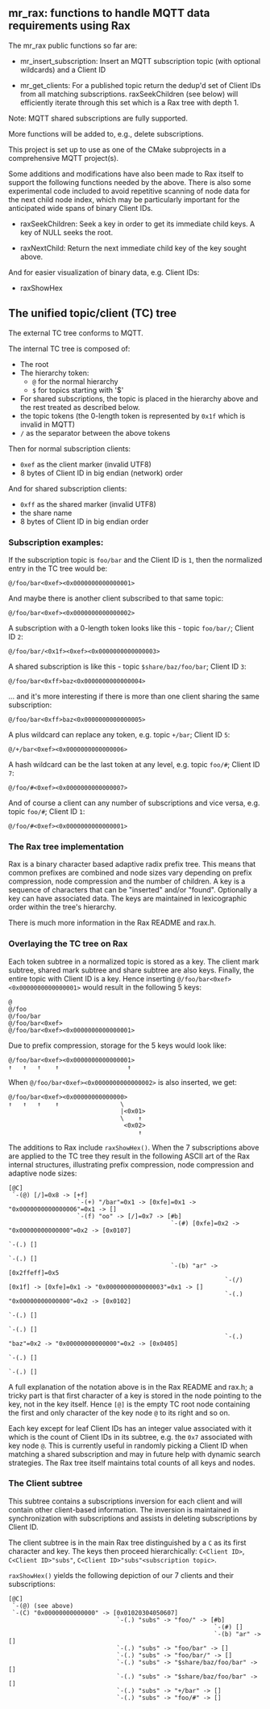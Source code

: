 ## mr_rax: functions to handle MQTT data requirements using Rax

The mr_rax public functions so far are:

- mr_insert_subscription: Insert an MQTT subscription topic (with optional wildcards) and a Client ID

- mr_get_clients: For a published topic return the dedup'd set of Client IDs from all matching subscriptions. raxSeekChildren (see below) will efficiently iterate through this set which is a Rax tree with depth 1.

Note: MQTT shared subscriptions are fully supported.

More functions will be added to, e.g., delete subscriptions.

This project is set up to use as one of the CMake subprojects in a comprehensive MQTT project(s).

Some additions and modifications have also been made to Rax itself to support the following functions needed by the above. There is also some experimental code included to avoid repetitive scanning of node data for the next child node index, which may be particularly important for the anticipated wide spans of binary Client IDs.

- raxSeekChildren: Seek a key in order to get its immediate child keys. A key of NULL seeks the root.

- raxNextChild: Return the next immediate child key of the key sought above.

And for easier visualization of binary data, e.g. Client IDs:

- raxShowHex

## The unified topic/client (TC) tree

The external TC tree conforms to MQTT.

The internal TC tree is composed of:

- The root
- The hierarchy token:
    - ``@`` for the normal hierarchy
    - ``$`` for topics starting with '\$'
- For shared subscriptions, the topic is placed in the hierarchy above and the rest treated as described below.
- the topic tokens (the 0-length token is represented by ``0x1f`` which is invalid in MQTT)
- ``/`` as the separator between the above tokens

Then for normal subscription clients:
- ``0xef`` as the client marker (invalid UTF8)
- 8 bytes of Client ID in big endian (network) order

And for shared subscription clients:
- ``0xff`` as the shared marker (invalid UTF8)
- the share name
- 8 bytes of Client ID in big endian order

### Subscription examples:

If the subscription topic is ``foo/bar`` and the Client ID is ``1``, then the normalized entry in the TC tree would be:

``@/foo/bar<0xef><0x0000000000000001>``

And maybe there is another client subscribed to that same topic:

``@/foo/bar<0xef><0x0000000000000002>``

A subscription with a 0-length token looks like this - topic ``foo/bar/``; Client ID ``2``:

``@/foo/bar/<0x1f><0xef><0x0000000000000003>``

A shared subscription is like this - topic ``$share/baz/foo/bar``; Client ID ``3``:

``@/foo/bar<0xff>baz<0x0000000000000004>``

... and it's more interesting if there is more than one client sharing the same subscription:

``@/foo/bar<0xff>baz<0x0000000000000005>``

A plus wildcard can replace any token, e.g. topic ``+/bar``; Client ID ``5``:

``@/+/bar<0xef><0x0000000000000006>``

A hash wildcard can be the last token at any level, e.g. topic ``foo/#``; Client ID ``7``:

``@/foo/#<0xef><0x0000000000000007>``

And of course a client can any number of subscriptions and vice versa, e.g. topic ``foo/#``; Client ID ``1``:

``@/foo/#<0xef><0x0000000000000001>``

### The Rax tree implementation

Rax is a binary character based adaptive radix prefix tree. This means that common prefixes are combined and node sizes vary depending on prefix compression, node compression and the number of children. A key is a sequence of characters that can be "inserted" and/or "found". Optionally a key can have associated data. The keys are maintained in lexicographic order within the tree's hierarchy.

There is much more information in the Rax README and rax.h.

### Overlaying the TC tree on Rax

Each token subtree in a normalized topic is stored as a key. The client mark subtree, shared mark subtree and share subtree are also keys. Finally, the entire topic with Client ID is a key. Hence inserting ``@/foo/bar<0xef><0x0000000000000001>`` would result in the following 5 keys:
```
@
@/foo
@/foo/bar
@/foo/bar<0xef>
@/foo/bar<0xef><0x0000000000000001>
```
Due to prefix compression, storage for the 5 keys would look like:
```
@/foo/bar<0xef><0x0000000000000001>
↑   ↑   ↑    ↑                   ↑
```

When ``@/foo/bar<0xef><0x0000000000000002>`` is also inserted, we get:
```
@/foo/bar<0xef><0x00000000000000>
↑   ↑   ↑    ↑                 \
                               |<0x01>
                               \    ↑
                                <0x02>
                                    ↑
```

The additions to Rax include ``raxShowHex()``. When the 7 subscriptions above are applied to the TC tree they result in the following ASCII art of the Rax internal structures, illustrating prefix compression, node compression and adaptive node sizes:
```
[@C]
 `-(@) [/]=0x8 -> [+f]
                   `-(+) "/bar"=0x1 -> [0xfe]=0x1 -> "0x0000000000000006"=0x1 -> []
                   `-(f) "oo" -> [/]=0x7 -> [#b]
                                             `-(#) [0xfe]=0x2 -> "0x00000000000000"=0x2 -> [0x0107]
                                                                                            `-(.) []
                                                                                            `-(.) []
                                             `-(b) "ar" -> [0x2ffeff]=0x5
                                                            `-(/) [0x1f] -> [0xfe]=0x1 -> "0x0000000000000003"=0x1 -> []
                                                            `-(.) "0x00000000000000"=0x2 -> [0x0102]
                                                                                             `-(.) []
                                                                                             `-(.) []
                                                            `-(.) "baz"=0x2 -> "0x00000000000000"=0x2 -> [0x0405]
                                                                                                          `-(.) []
                                                                                                          `-(.) []
```
A full explanation of the notation above is in the Rax README and rax.h; a tricky part is that first character of a key is stored in the node pointing to the key, not in the key itself. Hence ``[@]`` is the empty TC root node containing the first and only character of the key node ``@`` to its right and so on.

Each key except for leaf Client IDs has an integer value associated with it which is the count of Client IDs in its subtree, e.g. the ``0x7`` associated with key node ``@``. This is currently useful in randomly picking a Client ID when matching a shared subscription and may in future help with dynamic search strategies. The Rax tree itself maintains total counts of all keys and nodes.

### The Client subtree

This subtree contains a subscriptions inversion for each client and will contain other client-based information. The inversion is maintained in synchronization with subscriptions and assists in deleting subscriptions by Client ID.

The client subtree is in the main Rax tree distinguished by a ``C`` as its first character and key. The keys then proceed hierarchically: ``C<Client ID>``, ``C<Client ID>"subs"``,  ``C<Client ID>"subs"<subscription topic>``.

``raxShowHex()`` yields the following depiction of our 7 clients and their subscriptions:

```
[@C]
 `-(@) (see above)
 `-(C) "0x00000000000000" -> [0x01020304050607]
                              `-(.) "subs" -> "foo/" -> [#b]
                                                         `-(#) []
                                                         `-(b) "ar" -> []
                              `-(.) "subs" -> "foo/bar" -> []
                              `-(.) "subs" -> "foo/bar/" -> []
                              `-(.) "subs" -> "$share/baz/foo/bar" -> []
                              `-(.) "subs" -> "$share/baz/foo/bar" -> []
                              `-(.) "subs" -> "+/bar" -> []
                              `-(.) "subs" -> "foo/#" -> []
```